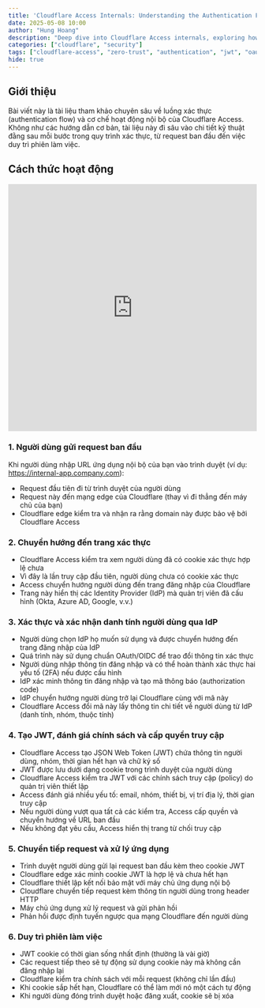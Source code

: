 ```yaml
---
title: 'Cloudflare Access Internals: Understanding the Authentication Flow'
date: 2025-05-08 10:00
author: "Hung Hoang"
description: "Deep dive into Cloudflare Access internals, exploring how authentication and authorization work behind the scenes"
categories: ["cloudflare", "security"]
tags: ["cloudflare-access", "zero-trust", "authentication", "jwt", "oauth"]
hide: true
---
```


## Giới thiệu

Bài viết này là tài liệu tham khảo chuyên sâu về luồng xác thực (authentication flow) và cơ chế hoạt động nội bộ của Cloudflare Access. Không như các hướng dẫn cơ bản, tài liệu này đi sâu vào chi tiết kỹ thuật đằng sau mỗi bước trong quy trình xác thực, từ request ban đầu đến việc duy trì phiên làm việc.

## Cách thức hoạt động

<div class="embedded-content">
  <iframe
    src="https://static.ssan.me/Cloudflare+Access.drawio.html"
    width="100%"
    height="500px"
    frameborder="0"
    scrolling="auto">
  </iframe>
</div>


### 1. Người dùng gửi request ban đầu

Khi người dùng nhập URL ứng dụng nội bộ của bạn vào trình duyệt (ví dụ: https://internal-app.company.com):

- Request đầu tiên đi từ trình duyệt của người dùng
- Request này đến mạng edge của Cloudflare (thay vì đi thẳng đến máy chủ của bạn)
- Cloudflare edge kiểm tra và nhận ra rằng domain này được bảo vệ bởi Cloudflare Access

### 2. Chuyển hướng đến trang xác thực

- Cloudflare Access kiểm tra xem người dùng đã có cookie xác thực hợp lệ chưa
- Vì đây là lần truy cập đầu tiên, người dùng chưa có cookie xác thực
- Access chuyển hướng người dùng đến trang đăng nhập của Cloudflare
- Trang này hiển thị các Identity Provider (IdP) mà quản trị viên đã cấu hình (Okta, Azure AD, Google, v.v.)

### 3. Xác thực và xác nhận danh tính người dùng qua IdP

- Người dùng chọn IdP họ muốn sử dụng và được chuyển hướng đến trang đăng nhập của IdP
- Quá trình này sử dụng chuẩn OAuth/OIDC để trao đổi thông tin xác thực
- Người dùng nhập thông tin đăng nhập và có thể hoàn thành xác thực hai yếu tố (2FA) nếu được cấu hình
- IdP xác minh thông tin đăng nhập và tạo mã thông báo (authorization code)
- IdP chuyển hướng người dùng trở lại Cloudflare cùng với mã này
- Cloudflare Access đổi mã này lấy thông tin chi tiết về người dùng từ IdP (danh tính, nhóm, thuộc tính)

### 4. Tạo JWT, đánh giá chính sách và cấp quyền truy cập

- Cloudflare Access tạo JSON Web Token (JWT) chứa thông tin người dùng, nhóm, thời gian hết hạn và chữ ký số
- JWT được lưu dưới dạng cookie trong trình duyệt của người dùng
- Cloudflare Access kiểm tra JWT với các chính sách truy cập (policy) do quản trị viên thiết lập
- Access đánh giá nhiều yếu tố: email, nhóm, thiết bị, vị trí địa lý, thời gian truy cập
- Nếu người dùng vượt qua tất cả các kiểm tra, Access cấp quyền và chuyển hướng về URL ban đầu
- Nếu không đạt yêu cầu, Access hiển thị trang từ chối truy cập

### 5. Chuyển tiếp request và xử lý ứng dụng

- Trình duyệt người dùng gửi lại request ban đầu kèm theo cookie JWT
- Cloudflare edge xác minh cookie JWT là hợp lệ và chưa hết hạn
- Cloudflare thiết lập kết nối bảo mật với máy chủ ứng dụng nội bộ
- Cloudflare chuyển tiếp request kèm thông tin người dùng trong header HTTP
- Máy chủ ứng dụng xử lý request và gửi phản hồi
- Phản hồi được định tuyến ngược qua mạng Cloudflare đến người dùng

### 6. Duy trì phiên làm việc

- JWT cookie có thời gian sống nhất định (thường là vài giờ)
- Các request tiếp theo sẽ tự động sử dụng cookie này mà không cần đăng nhập lại
- Cloudflare kiểm tra chính sách với mỗi request (không chỉ lần đầu)
- Khi cookie sắp hết hạn, Cloudflare có thể làm mới nó một cách tự động
- Khi người dùng đóng trình duyệt hoặc đăng xuất, cookie sẽ bị xóa
